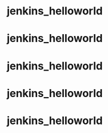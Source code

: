 # jenkins_helloworld
# jenkins_helloworld
# jenkins_helloworld
# jenkins_helloworld
# jenkins_helloworld
